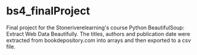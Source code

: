 # bs4_finalProject

Final project for the Stoneriverelearning's course Python BeautifulSoup: Extract Web Data Beautifully.
The titles, authors and publication date were extracted from bookdepository.com into arrays and then exported to a csv file. 
